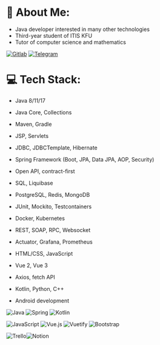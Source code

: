 # 💫 About Me:
- Java developer interested in many other technologies
- Third-year student of ITIS KFU
- Tutor of computer science and mathematics

[![Gitlab](https://img.shields.io/badge/-gitlab-red?color=black&logo=gitlab&logoColor=orange)](https://gitlab.com/ElizavetaBelskya) [![Telegram](https://img.shields.io/badge/-telegram-red?color=black&logo=telegram&logoColor=blue)](https://t.me/lnsinxdx)

# 💻 Tech Stack:
- Java 8/11/17
- Java Core, Collections
- Maven, Gradle
- JSP, Servlets
- JDBC, JDBCTemplate, Hibernate
- Spring Framework (Boot, JPA, Data JPA, AOP, Security)
- Open API, contract-first
- SQL, Liquibase
- PostgreSQL, Redis, MongoDB
- JUnit, Mockito, Testcontainers
- Docker, Kubernetes
- REST, SOAP, RPC, Websocket
- Actuator, Grafana, Prometheus

- HTML/CSS, JavaScript
- Vue 2, Vue 3
- Axios, fetch API
- Kotlin, Python, C++
- Android development

![Java](https://img.shields.io/badge/java-%23ED8B00.svg?style=for-the-badge&logo=java&logoColor=white) ![Spring](https://img.shields.io/badge/spring-%236DB33F.svg?style=for-the-badge&logo=spring&logoColor=white) ![Kotlin](https://img.shields.io/badge/kotlin-%230095D5.svg?style=for-the-badge&logo=kotlin&logoColor=white)

![JavaScript](https://img.shields.io/badge/javascript-%23323330.svg?style=for-the-badge&logo=javascript&logoColor=%23F7DF1E) ![Vue.js](https://img.shields.io/badge/vuejs-%2335495e.svg?style=for-the-badge&logo=vuedotjs&logoColor=%234FC08D) ![Vuetify](https://img.shields.io/badge/Vuetify-1867C0?style=for-the-badge&logo=vuetify&logoColor=AEDDFF) ![Bootstrap](https://img.shields.io/badge/bootstrap-%23563D7C.svg?style=for-the-badge&logo=bootstrap&logoColor=white)

![Trello](https://img.shields.io/badge/Trello-%23026AA7.svg?style=for-the-badge&logo=Trello&logoColor=white)![Notion](https://img.shields.io/badge/Notion-%23000000.svg?style=for-the-badge&logo=notion&logoColor=white)

